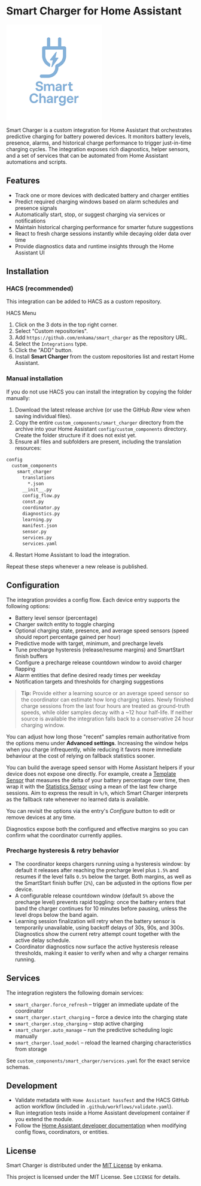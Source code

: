 # Smart Charger for Home Assistant

  <img alt="Smart Charger logo" src="https://raw.githubusercontent.com/enkama/smart_charger/master/logo/icon.png">

Smart Charger is a custom integration for Home Assistant that orchestrates predictive charging for battery powered devices. It monitors battery levels, presence, alarms, and historical charge performance to trigger just-in-time charging cycles. The integration exposes rich diagnostics, helper sensors, and a set of services that can be automated from Home Assistant automations and scripts.

## Features

- Track one or more devices with dedicated battery and charger entities
- Predict required charging windows based on alarm schedules and presence signals
- Automatically start, stop, or suggest charging via services or notifications
- Maintain historical charging performance for smarter future suggestions
- React to fresh charge sessions instantly while decaying older data over time
- Provide diagnostics data and runtime insights through the Home Assistant UI

## Installation

### HACS (recommended)

This integration can be added to HACS as a custom repository.

HACS Menu

1. Click on the 3 dots in the top right corner.
2. Select "Custom repositories".
3. Add `https://github.com/enkama/smart_charger` as the repository URL.
4. Select the `Integrations` type.
5. Click the "ADD" button.
6. Install **Smart Charger** from the custom repositories list and restart Home Assistant.

### Manual installation

If you do not use HACS you can install the integration by copying the folder manually:

1. Download the latest release archive (or use the GitHub *Raw* view when saving individual files).
2. Copy the entire `custom_components/smart_charger` directory from the archive into your Home Assistant `config/custom_components` directory. Create the folder structure if it does not exist yet.
3. Ensure all files and subfolders are present, including the translation resources:

```
config
  custom_components
    smart_charger
      translations
        *.json
      __init__.py
      config_flow.py
      const.py
      coordinator.py
      diagnostics.py
      learning.py
      manifest.json
      sensor.py
      services.py
      services.yaml
```

4. Restart Home Assistant to load the integration.

Repeat these steps whenever a new release is published.

## Configuration

The integration provides a config flow. Each device entry supports the following options:

- Battery level sensor (percentage)
- Charger switch entity to toggle charging
- Optional charging state, presence, and average speed sensors (speed should report percentage gained per hour)
- Predictive mode with target, minimum, and precharge levels
- Tune precharge hysteresis (release/resume margins) and SmartStart finish buffers
- Configure a precharge release countdown window to avoid charger flapping
- Alarm entities that define desired ready times per weekday
- Notification targets and thresholds for charging suggestions

> **Tip:** Provide either a learning source or an average speed sensor so the coordinator can estimate how long charging takes. Newly finished charge sessions from the last four hours are treated as ground-truth speeds, while older samples decay with a ~12 hour half-life. If neither source is available the integration falls back to a conservative 24 hour charging window.

You can adjust how long those "recent" samples remain authoritative from the options menu under **Advanced settings**. Increasing the window helps when you charge infrequently, while reducing it favors more immediate behaviour at the cost of relying on fallback statistics sooner.

You can build the average speed sensor with Home Assistant helpers if your device does not expose one directly. For example, create a [Template Sensor](https://www.home-assistant.io/integrations/template/) that measures the delta of your battery percentage over time, then wrap it with the [Statistics Sensor](https://www.home-assistant.io/integrations/statistics/) using a mean of the last few charge sessions. Aim to express the result in `%/h`, which Smart Charger interprets as the fallback rate whenever no learned data is available.

You can revisit the options via the entry's *Configure* button to edit or remove devices at any time.

Diagnostics expose both the configured and effective margins so you can confirm what the coordinator currently applies.

### Precharge hysteresis & retry behavior

- The coordinator keeps chargers running using a hysteresis window: by default it releases after reaching the precharge level plus `1.5%` and resumes if the level falls `0.5%` below the target. Both margins, as well as the SmartStart finish buffer (`2%`), can be adjusted in the options flow per device.
- A configurable release countdown window (default `5%` above the precharge level) prevents rapid toggling: once the battery enters that band the charger continues for 10 minutes before pausing, unless the level drops below the band again.
- Learning session finalization will retry when the battery sensor is temporarily unavailable, using backoff delays of 30s, 90s, and 300s. Diagnostics show the current retry attempt count together with the active delay schedule.
- Coordinator diagnostics now surface the active hysteresis release thresholds, making it easier to verify when and why a charger remains running.

## Services

The integration registers the following domain services:

- `smart_charger.force_refresh` – trigger an immediate update of the coordinator
- `smart_charger.start_charging` – force a device into the charging state
- `smart_charger.stop_charging` – stop active charging
- `smart_charger.auto_manage` – run the predictive scheduling logic manually
- `smart_charger.load_model` – reload the learned charging characteristics from storage

See `custom_components/smart_charger/services.yaml` for the exact service schemas.

## Development

- Validate metadata with `Home Assistant hassfest` and the HACS GitHub action workflow (included in `.github/workflows/validate.yaml`).
- Run integration tests inside a Home Assistant development container if you extend the module.
- Follow the [Home Assistant developer documentation](https://developers.home-assistant.io/) when modifying config flows, coordinators, or entities.

## License

Smart Charger is distributed under the [MIT License](LICENSE) by enkama.

This project is licensed under the MIT License. See `LICENSE` for details.
